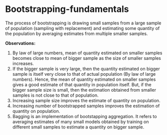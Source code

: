 # Bootstrapping-fundamentals

The process of bootstrapping is drawing small samples from a large sample of population (sampling with replacement) and estimating some quantity of the population by averaging estimates from multiple smaller samples.

**Observations:** 
1. By law of large numbers, mean of quantity estimated on smaller samples becomes close to mean of bigger sample as the size of smaller samples increases.
2. If the bigger sample is very large, then the quantity estimated on bigger sample is itself very close to that of actual population (By law of large numbers). Hence, the mean of quantity estimated on smaller samples gives a good estimate of that quantity in population itself. But, if the bigger sample size is small, then the estimation obtained from smaller samples is not close to that of population.
3. Increasing sample size improves the estimate of quantity on population.
4. Increasing number of bootstrapped samples improves the estimation of quantity on population.
5. Bagging is an implementation of bootstapping aggregation. It refers to averaging estimates of many small models obtained by training on different small samples to estimate a quantity on bigger sample.